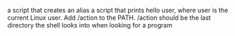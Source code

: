 a script that creates an alias
a script that prints hello user, where user is the current Linux user.
Add /action to the PATH. /action should be the last directory the shell looks into when looking for a program
